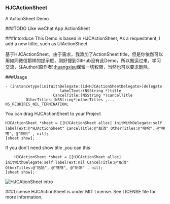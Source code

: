 ### HJCActionSheet
A ActionSheet Demo

###TODO
Like weChat App ActionSheet

###Intorduce
This Demo is based in HJCActionSheet, As a requestment, I add a new titlte, such as UIActionSheet.

基于HJCActionSheet，由于需求，我添加了ActionSheet title，但是你依然可以用如同微信那样的提示框，刚好搜到GitHub没有此Demo，所以搬运过来，学习交流，注Author(原作者):<a href = "http://code.cocoachina.com/detail/303720">huangxisu</a>保留一切权限，当然也可以要求删除。

###Usage	
```
- (instancetype)initWithDelegate:(id<HJCActionSheetDelegate>)delegate  
						labelText:(NSString *)title 
					 CancelTitle:(NSString *)cancelTitle 
		 OtherTitles:(NSString*)otherTitles ,... NS_REQUIRES_NIL_TERMINATION;
```

You can drag HJCActionSheet to your Project
 
    HJCActionSheet *sheet = [[HJCActionSheet alloc] initWithDelegate:self labelText:@"HJActionSheet" CancelTitle:@"取消" OtherTitles:@"哈哈", @"嘿嘿", @"哄哄" , nil];
    [sheet show];

If you don't need show title ,you can this

        HJCActionSheet *sheet = [[HJCActionSheet alloc] initWithDelegate:self labelText:nil CancelTitle:@"取消" OtherTitles:@"哈哈", @"嘿嘿", @"哄哄" , nil];
    [sheet show];

    
   ![HJCAtionSheet intro](https://github.com/sauteam/HJCActionSheet/intro.gif) 
   
###License
HJCActionSheet is under MIT License. See LICENSE file for more information. 






